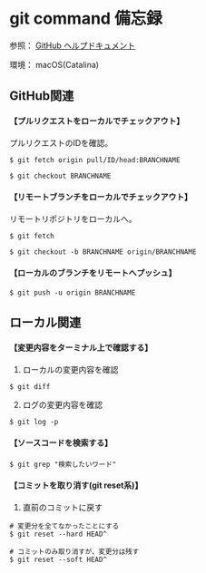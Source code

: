 # git command 備忘録

参照：
[GitHub ヘルプドキュメント](https://docs.github.com/ja/github)

環境：
macOS(Catalina)

## GitHub関連
#### 【プルリクエストをローカルでチェックアウト】

プルリクエストのIDを確認。
```
$ git fetch origin pull/ID/head:BRANCHNAME
```
```
$ git checkout BRANCHNAME
```

#### 【リモートブランチをローカルでチェックアウト】

リモートリポジトリをローカルへ。
```
$ git fetch
```

```
$ git checkout -b BRANCHNAME origin/BRANCHNAME
```

#### 【ローカルのブランチをリモートへプッシュ】
```
$ git push -u origin BRANCHNAME
```

## ローカル関連
#### 【変更内容をターミナル上で確認する】

1. ローカルの変更内容を確認
```
$ git diff
```

2. ログの変更内容を確認
```
$ git log -p
```

#### 【ソースコードを検索する】

```
$ git grep "検索したいワード"
```

#### 【コミットを取り消す(git reset系)】

1. 直前のコミットに戻す
```
# 変更分を全てなかったことにする
$ git reset --hard HEAD^

# コミットのみ取り消すが、変更分は残す
$ git reset --soft HEAD^
```